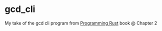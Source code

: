 # gcd_cli
My take of the gcd cli program from [Programming Rust](https://www.oreilly.com/library/view/programming-rust-2nd/9781492052586/) book @ Chapter 2
